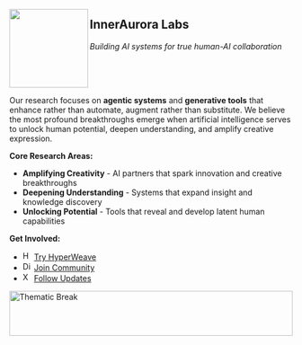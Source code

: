 [<img src="https://raw.githubusercontent.com/InnerAurora/.github/860b61f3925defe938524654abed635c4db48441/assets/icon.svg" align="left" width="140">](https://innerauroralab.com)

## InnerAurora Labs

*Building AI systems for true human-AI collaboration*

<br clear="left"/>

Our research focuses on **agentic systems** and **generative tools** that enhance rather than automate, augment rather than substitute. We believe the most profound breakthroughs emerge when artificial intelligence serves to unlock human potential, deepen understanding, and amplify creative expression.

**Core Research Areas:**
- **Amplifying Creativity** - AI partners that spark innovation and creative breakthroughs
- **Deepening Understanding** - Systems that expand insight and knowledge discovery
- **Unlocking Potential** - Tools that reveal and develop latent human capabilities

<!--
### Featured Projects

**[HyperWeave MCP][hyperweave-mcp]** - AI collaboration platform

### Get Involved
-->

**Get Involved:**
- <img src="https://raw.githubusercontent.com/InnerAurora/.github/7dac31c42dc44c007d3654180dd391bc8bfa70a9/assets/docs.svg" width="16" height="16" alt="HyperWeave"> [Try HyperWeave][hyperweave-mcp]
- <img src="https://raw.githubusercontent.com/InnerAurora/.github/7dac31c42dc44c007d3654180dd391bc8bfa70a9/assets/discord.svg" width="16" height="16" alt="Discord"> [Join Community][discord]
- <img src="https://raw.githubusercontent.com/InnerAurora/.github/7dac31c42dc44c007d3654180dd391bc8bfa70a9/assets/x.svg" width="16" height="16" alt="X"> [Follow Updates][x]

<img 
    src="https://raw.githubusercontent.com/InnerAurora/.github/860b61f3925defe938524654abed635c4db48441/assets/thematic-break.svg"
    alt="Thematic Break"
    width="100%"
    height="80"
    role="separator"
    aria-label="InnerAurora Labs organizational divider"
    style="margin: 1em 0; display: block;">

<!-- REFERENCE LINKS -->
[hyperweave-mcp]: https://github.com/InnerAurora/hyperweave-mcp
[discord]: https://discord.gg/xmQCedNN
[x]: https://x.com/hyperweave_ai
